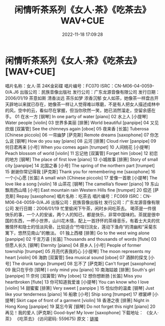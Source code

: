 ﻿---
title: 闲情听茶系列《女人·茶》《吃茶去》WAV+CUE
date: 2022-11-18 17:09:28
categories: 古典音乐、新世纪、纯音雅乐
tags: 纯音雅乐
---
# 闲情听茶系列《女人·茶》《吃茶去》[WAV+CUE]

唱片名称：女人·茶 24K金彩碟
唱片编号：FC070
ISRC：CN-M06-04-0059-0/A.J6
出版公司：民族音像出版社
发行公司：广东龙源音像有限公司
发行日期：2006/01/19
茶意如斯 清香淡远 茶乐如梦 浓香沉郁
女人如茶，她像茶一样盘古开天辟地以来就已存在，她像茶一样让人觉得难以啄磨，不是有人把女人描述成林中的风，空中的云，看似尽在掌握，但当你欣然一笑，她已消然溜走，空留余感在手。
01 在水一方 [钢琴]
In one party of water
[piano]
02 水上人 [小提琴]
Water people [violin]
03 世界多美丽 [排箫]
World beautiful [panpipe]
04 又见炊烟 [双簧管]
See the chimneys again
[oboe]
05 夜来香 [长笛]
Tuberosa [Chinese
piccolo]
06 一帘幽梦 [萨克斯]
Remote dreams [saxophone]
07 你怎么说 [钢琴]
How do you say [piano]
08 云河 [排箫]
Cloud river [panpipe]
09 何日君再来 [小号]
When you comes again
[trumpet]
10 人间桃花 [小提琴]
Peach blossom of world
[violin]
11 忘记他 [双簧管]
Forget him [oboe]
12 初恋的地方 [钢琴]
The place of first love
[piano]
13 小城故事 [排箫]
Story of small city
[panpipe]
14 北国之春 [小号]
The spring of the northern part
[trumpet]
15 谢谢你常记得我 [萨克斯]
Thank you for remembering me
[saxophone]
16 一个小心愿 [长笛]
A small wish [Chinese
piccolo]
17 爱像一首歌 [小提琴]
The love like a song
[violin]
18 山茶花 [钢琴]
The camellia’s flower
[piano]
19 东山飘雨西山晴 [小号]
East mountain rain Western
Hills fine [trumpet]
20 偿还 [萨克斯]
Repay [saxophone]
唱片名称：吃茶去
唱片编号：FC069
ISRC：CN-M06-04-0059-0/A.J6
出版公司：民族音像出版社
发行公司：广东龙源音像有限公司
发行日期：2006/01/19
忙里偷闲下午茶，闲时乡间吃茶去。
喝茶是一件很快乐的事，一个人的安谧，两个人的知已，都是快乐，非常中国味的。茶就是很中国的东西，一杯小世界，山川花木情，配上一首抒怀的茶缘音乐，有着士大夫的优雅情怀和隐士的恬淡风骨。比较适合“竹喧归浣女，莲动下渔舟”的清幽和“采菊东篱下，悠然见南山”的散淡。
01 独上西楼 [排箫]
Go to the west wing alone
[panpipe]
02 千言万语 [长笛]
Thousands and thousands of
words [flute]
03 但愿人长久 [钢琴]
Eternity [piano]
04 原乡人 [小号]
People of former township
[trumpet]
05 月亮代表我的心 [小提琴]
The moon represents my heart
[violin]
06 海韵 [双簧管]
Sea musical sound [oboe]
07 酒醉的探戈 [小号]
The drunk tango [trumpet]
08 忘不了 [萨克斯]
Can't forget [saxophone]
09 我只在乎你 [铜琴]
I only mind you [piano]
10 南海姑娘 [排箫]
South's girl [panpipe]
11 奈何 [双簧管]
Why [oboe]
12 想你想断肠 [长笛]
Miss you heartbroken
[flute]
13 你可知道我爱谁 [小提琴]
You can know who I love
[violin]
14 甜蜜蜜 [排箫]
Very sweet [ panpipe ]
15 恰似你的温柔 [钢琴]
Just like your tenderness
[piano]
16 船歌 [小号]
Ship song [trumpet]
17 襟裳岬 [小提琴]
Skirt cape of front of a
garment [violin]
18 香港之夜 [排箫]
Night in Hong Kong
[panpipe]
19 莫忘今宵 [钢琴]
Do not forget this night
[piano]
20 再见！我的爱人 [萨克斯]
Good-bye! My lover
[saxophone]
下载地址：
《女人·茶》
《吃茶去》
(访问密码: 559675)
原文：[链接](https://blog.sina.com.cn/s/blog_1647c7e76010310b3.html)